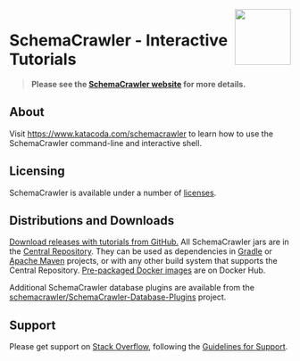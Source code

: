 <img src="https://raw.githubusercontent.com/schemacrawler/SchemaCrawler/master/schemacrawler-website/src/site/resources/images/schemacrawler_logo.png" height="100px" width="100px" align="right" />

# SchemaCrawler - Interactive Tutorials

> **Please see the [SchemaCrawler website](https://www.schemacrawler.com/) for more details.**

## About

Visit <https://www.katacoda.com/schemacrawler> to learn how to use the SchemaCrawler command-line and interactive shell.


## Licensing

SchemaCrawler is available under a number of [licenses](https://www.schemacrawler.com/license.html).


## Distributions and Downloads

[Download releases with tutorials from GitHub.](https://github.com/sualeh/SchemaCrawler/releases) All SchemaCrawler jars are in the [Central Repository](https://search.maven.org/search?q=g:us.fatehi%20a:schemacrawler*). They can be used as dependencies in [Gradle](https://gradle.org/) or [Apache Maven](https://maven.apache.org/) projects, or with any other build system that supports the Central Repository. [Pre-packaged Docker images](https://hub.docker.com/r/schemacrawler/schemacrawler/) are on Docker Hub. 

Additional SchemaCrawler database plugins are available from the [schemacrawler/SchemaCrawler-Database-Plugins](https://github.com/schemacrawler/SchemaCrawler-Database-Plugins) project.


## Support

Please get support on [Stack Overflow](https://stackoverflow.com/search?tab=newest&q=schemacrawler), following the [Guidelines for Support](https://www.schemacrawler.com/consulting.html).

